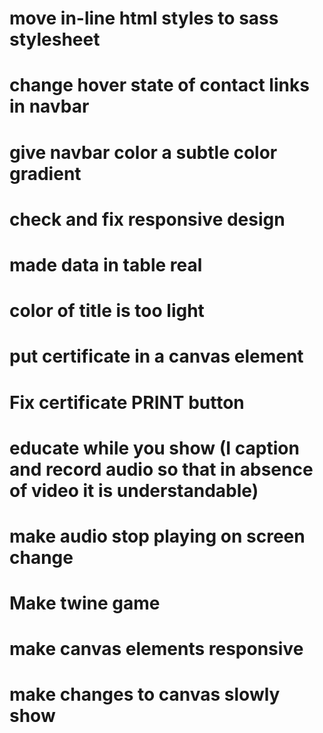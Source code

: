 # move in-line html styles to sass stylesheet
# change hover state of contact links in navbar
# give navbar color a subtle color gradient
# check and fix responsive design
# made data in table real
# color of title is too light
# put certificate in a canvas element
# Fix certificate PRINT button
# educate while you show (I caption and record audio so that in absence of video it is understandable)
# make audio stop playing on screen change
# Make twine game
# make canvas elements responsive
# make changes to canvas slowly show